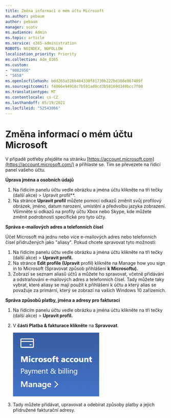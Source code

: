 ```yaml
---
title: Změna informací o mém účtu Microsoft
ms.author: pebaum
author: pebaum
manager: scotv
ms.audience: Admin
ms.topic: article
ms.service: o365-administration
ROBOTS: NOINDEX, NOFOLLOW
localization_priority: Priority
ms.collection: Adm_O365
ms.custom:
- "9002956"
- "5658"
ms.openlocfilehash: bdd265a526b484330f81730b222bd388e867409f
ms.sourcegitcommit: f4866e94918c7b591ad0cd3b58169d340bcc7f00
ms.translationtype: MT
ms.contentlocale: cs-CZ
ms.lasthandoff: 05/19/2021
ms.locfileid: "52543066"
---
```

# <a name="change-my-microsoft-account-information"></a>Změna informací o mém účtu Microsoft

V případě potřeby přejděte na stránku [https://account.microsoft.com](https://account.microsoft.com/) a přihlaste se. Tím se převezete na řídicí panel vašeho účtu.  

**Úprava jména a osobních údajů**

1. Na řídicím panelu účtu vedle obrázku a jména účtu klikněte na tři tečky (další akce) > Upravit profil**.
2. Na stránce **Upravit profil** můžete pomocí odkazů změnit svůj profilový obrázek, jméno, datum narození, umístění a předvolbu jazyka zobrazení. Všimněte si odkazů na profily účtu Xbox nebo Skype, kde můžete změnit podrobnosti specifické pro tyto účty.

**Správa e-mailových adres a telefonních čísel**

Účet Microsoft má jednu nebo více e-mailových adres nebo telefonních čísel přidružených jako "aliasy". Pokud chcete spravovat tyto možnosti:

1. Na řídicím panelu účtu vedle obrázku a jména účtu klikněte na tři tečky (další akce) > **Upravit profil.**
2. Na stránce **Edit profile (Upravit** profil) klikněte na Manage how you sign in to Microsoft (Spravovat způsob přihlášení **k Microsoftu).** 
3. Zobrazí se seznam aliasů účtů a můžete ho spravovat, včetně přidávání a odstraňování e-mailových adres a telefonních čísel. Tady můžete taky vybrat, které aliasy se mají použít k přihlášení k účtu a který alias se považuje za primární, který se zobrazí na vašich Windows 10 zařízeních.

**Správa způsobů platby, jména a adresy pro fakturaci** 

1. Na řídicím panelu účtu vedle obrázku a jména účtu klikněte na tři tečky (další akce) > **Upravit profil.**
2. V **části Platba & fakturace klikněte** na **Spravovat**.

    ![Správa plateb a fakturace](media/manage-account.png)

3. Tady můžete přidávat, upravovat a odebírat způsoby platby a jejich přidružené fakturační adresy. 
